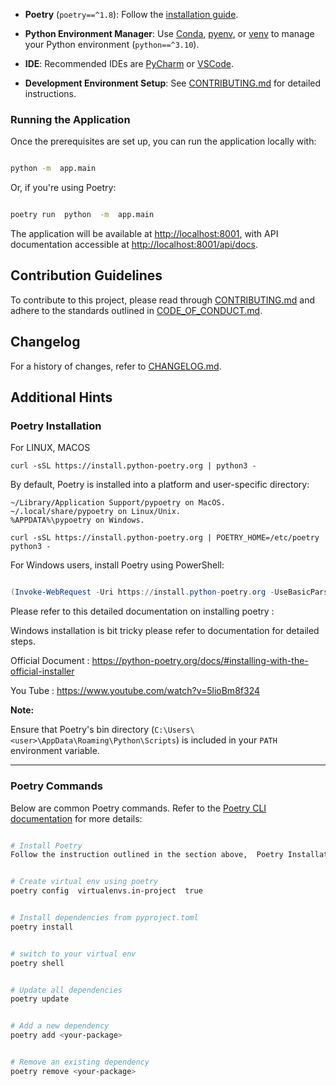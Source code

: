 

-  **Poetry** (`poetry==^1.8`): Follow the [installation guide](https://python-poetry.org/docs/main/#installing-with-the-official-installer).

-  **Python Environment Manager**: Use [Conda](https://conda.io/projects/conda/en/latest/user-guide/install/index.html), [pyenv](https://github.com/pyenv/pyenv), or [venv](https://docs.python.org/3/library/venv.html) to manage your Python environment (`python==^3.10`).

-  **IDE**: Recommended IDEs are [PyCharm](https://www.jetbrains.com/pycharm/download/) or [VSCode](https://code.visualstudio.com/download).

-  **Development Environment Setup**: See [CONTRIBUTING.md](CONTRIBUTING.md#setting-up-the-dev-environment) for detailed instructions.



### Running the Application



Once the prerequisites are set up, you can run the application locally with:



```bash

python -m  app.main

```



Or, if you're using Poetry:



```bash

poetry run  python  -m  app.main

```



The application will be available at [http://localhost:8001](http://localhost:8001), with API documentation accessible at [http://localhost:8001/api/docs](http://localhost:8001/api/docs).



## Contribution Guidelines



To contribute to this project, please read through [CONTRIBUTING.md](CONTRIBUTING.md) and adhere to the standards outlined in [CODE_OF_CONDUCT.md](CODE_OF_CONDUCT.md).



## Changelog



For a history of changes, refer to [CHANGELOG.md](CHANGELOG.md).



## Additional Hints




### Poetry Installation

For LINUX, MACOS
```
curl -sSL https://install.python-poetry.org | python3 -
```

By default, Poetry is installed into a platform and user-specific directory:
```
~/Library/Application Support/pypoetry on MacOS.
~/.local/share/pypoetry on Linux/Unix.
%APPDATA%\pypoetry on Windows.

curl -sSL https://install.python-poetry.org | POETRY_HOME=/etc/poetry python3 -
 ```


For Windows users, install Poetry using PowerShell:



```powershell

(Invoke-WebRequest -Uri https://install.python-poetry.org -UseBasicParsing).Content | py -

```

Please refer to this detailed documentation on installing poetry :




Windows installation is bit tricky please refer to documentation for detailed steps.

Official Document : https://python-poetry.org/docs/#installing-with-the-official-installer

You Tube : https://www.youtube.com/watch?v=5lioBm8f324



**Note:**

Ensure that Poetry's bin directory (`C:\Users\<user>\AppData\Roaming\Python\Scripts`) is included in your `PATH` environment variable.



---




### Poetry Commands



Below are common Poetry commands. Refer to the [Poetry CLI documentation](https://python-poetry.org/docs/cli/) for more details:



```bash

# Install Poetry
Follow the instruction outlined in the section above,  Poetry Installation


# Create virtual env using poetry
poetry config  virtualenvs.in-project  true


# Install dependencies from pyproject.toml
poetry install


# switch to your virtual env
poetry shell


# Update all dependencies
poetry update


# Add a new dependency
poetry add <your-package>


# Remove an existing dependency
poetry remove <your-package>

  ```

